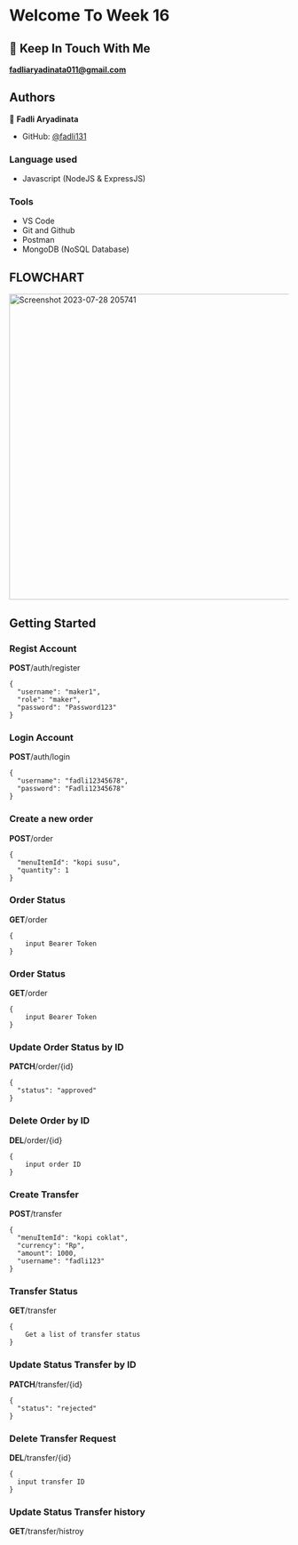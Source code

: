 # Welcome To Week 16


## 👋 Keep In Touch With Me 
**fadliaryadinata011@gmail.com**

## Authors

👤 **Fadli Aryadinata**

- GitHub: [@fadli131](https://github.com/fadli131)

### Language used 
- Javascript (NodeJS & ExpressJS)

### Tools
- VS Code
- Git and Github    
- Postman
- MongoDB (NoSQL Database)

## FLOWCHART
<img width="550" alt="Screenshot 2023-07-28 205741" src="https://github.com/RevoU-FSSE-2/week-11-fadli131/assets/109584701/8b106a20-8c61-4c1a-b082-12e0bc135f27">

## Getting Started 

### Regist Account

**POST**/auth/register
```
{
  "username": "maker1",
  "role": "maker",
  "password": "Password123"
}
```
### Login Account

**POST**/auth/login
```
{
  "username": "fadli12345678",
  "password": "Fadli12345678"
}
```
### Create a new order

**POST**/order
```
{
  "menuItemId": "kopi susu",
  "quantity": 1
}
```

### Order Status

**GET**/order
```
{
    input Bearer Token
}
```

### Order Status

**GET**/order
```
{
    input Bearer Token
}
```

### Update Order Status by ID

**PATCH**/order/{id}
```
{
  "status": "approved"
}
```

### Delete Order by ID

**DEL**/order/{id}
```
{
    input order ID
}
```

### Create Transfer

**POST**/transfer
```
{
  "menuItemId": "kopi coklat",
  "currency": "Rp",
  "amount": 1000,
  "username": "fadli123"
}
```

### Transfer Status

**GET**/transfer
```
{
    Get a list of transfer status
}
```

### Update Status Transfer by ID

**PATCH**/transfer/{id}
```
{
  "status": "rejected"
}
```

### Delete Transfer Request

**DEL**/transfer/{id}
```
{
  input transfer ID
}
```

### Update Status Transfer history

**GET**/transfer/histroy